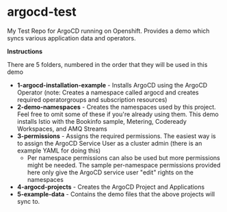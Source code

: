 # argocd-test
My Test Repo for ArgoCD running on Openshift. Provides a demo which syncs various application data and operators.

__Instructions__

There are 5 folders, numbered in the order that they will be used in this demo

- **1-argocd-installation-example** - Installs ArgoCD using the ArgoCD Operator (note: Creates a namespace called argocd and creates required operatorgroups and subscription resources)
- **2-demo-namespaces** - Creates the namespaces used by this project. Feel free to omit some of these if you're already using them. This demo installs Istio with the Bookinfo sample, Metering, Codeready Workspaces, and AMQ Streams
- **3-permissions** - Assigns the required permissions. The easiest way is to assign the ArgoCD Service User as a cluster admin (there is an example YAML for doing this)
  - Per namespace permissions can also be used but more permissions might be needed. The sample per-namespace permissions provided here only give the ArgoCD service user "edit" rights on the namespaces
- **4-argocd-projects** - Creates the ArgoCD Project and Applications
- **5-example-data** - Contains the demo files that the above projects will sync to.
